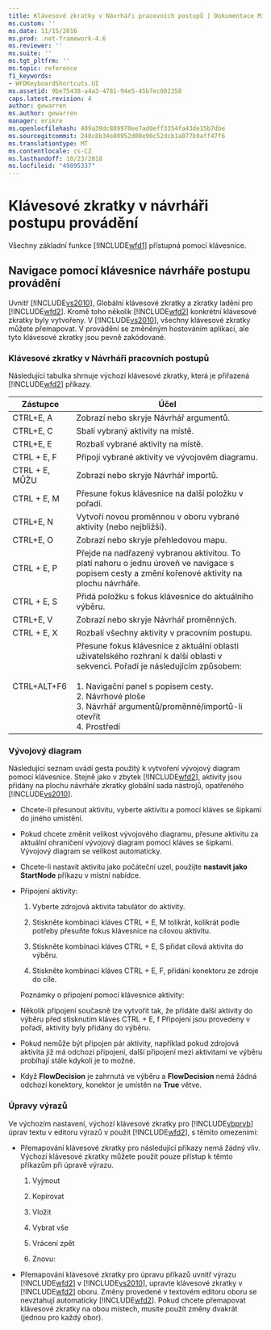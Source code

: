 ```yaml
---
title: Klávesové zkratky v Návrháři pracovních postupů | Dokumentace Microsoftu
ms.custom: ''
ms.date: 11/15/2016
ms.prod: .net-framework-4.6
ms.reviewer: ''
ms.suite: ''
ms.tgt_pltfrm: ''
ms.topic: reference
f1_keywords:
- WFDKeyboardShortcuts.UI
ms.assetid: 9be75438-a4a3-4781-94e5-45b7ec082358
caps.latest.revision: 4
author: gewarren
ms.author: gewarren
manager: erikre
ms.openlocfilehash: 409a39dc889970ee7ad0eff3354fa43de15b7dbe
ms.sourcegitcommit: 240c8b34e80952d00e90c52dcb1a077b9aff47f6
ms.translationtype: MT
ms.contentlocale: cs-CZ
ms.lasthandoff: 10/23/2018
ms.locfileid: "49895337"
---
```

# <a name="keyboard-shortcuts-in-the-workflow-designer"></a>Klávesové zkratky v návrháři postupu provádění
Všechny základní funkce [!INCLUDE[wfd1](../includes/wfd1-md.md)] přístupná pomocí klávesnice.  
  
## <a name="navigating-the-workflow-designer-using-the-keyboard"></a>Navigace pomocí klávesnice návrháře postupu provádění  
 Uvnitř [!INCLUDE[vs2010](../includes/vs2010-md.md)], Globální klávesové zkratky a zkratky ladění pro [!INCLUDE[wfd2](../includes/wfd2-md.md)]. Kromě toho několik [!INCLUDE[wfd2](../includes/wfd2-md.md)] konkrétní klávesové zkratky byly vytvořeny. V [!INCLUDE[vs2010](../includes/vs2010-md.md)], všechny klávesové zkratky můžete přemapovat. V provádění se změněným hostováním aplikací, ale tyto klávesové zkratky jsou pevně zakódované.  
  
### <a name="workflow-designer-keyboard-shortcuts"></a>Klávesové zkratky v Návrháři pracovních postupů  
 Následující tabulka shrnuje výchozí klávesové zkratky, která je přiřazená [!INCLUDE[wfd2](../includes/wfd2-md.md)] příkazy.  
  
|Zástupce|Účel|  
|--------------|-------------|  
|CTRL+E, A|Zobrazí nebo skryje Návrhář argumentů.|  
|CTRL+E, C|Sbalí vybraný aktivity na místě.|  
|CTRL+E, E|Rozbalí vybrané aktivity na místě.|  
|CTRL + E, F|Připojí vybrané aktivity ve vývojovém diagramu.|  
|CTRL + E, MŮŽU|Zobrazí nebo skryje Návrhář importů.|  
|CTRL + E, M|Přesune fokus klávesnice na další položku v pořadí.|  
|CTRL+E, N|Vytvoří novou proměnnou v oboru vybrané aktivity (nebo nejbližší).|  
|CTRL+E, O|Zobrazí nebo skryje přehledovou mapu.|  
|CTRL + E, P|Přejde na nadřazený vybranou aktivitou. To platí nahoru o jednu úroveň ve navigace s popisem cesty a změní kořenové aktivity na plochu návrháře.|  
|CTRL + E, S|Přidá položku s fokus klávesnice do aktuálního výběru.|  
|CTRL+E, V|Zobrazí nebo skryje Návrhář proměnných.|  
|CTRL + E, X|Rozbalí všechny aktivity v pracovním postupu.|  
|CTRL+ALT+F6|Přesune fokus klávesnice z aktuální oblasti uživatelského rozhraní k další oblasti v sekvenci. Pořadí je následujícím způsobem:<br /><br /> 1.  Navigační panel s popisem cesty.<br />2.  Návrhové ploše<br />3.  Návrhář argumentů/proměnné/importů-li otevřít<br />4.  Prostředí|  
  
### <a name="flowchart"></a>Vývojový diagram  
 Následující seznam uvádí gesta použitý k vytvoření vývojový diagram pomocí klávesnice. Stejně jako v zbytek [!INCLUDE[wfd2](../includes/wfd2-md.md)], aktivity jsou přidány na plochu návrháře zkratky globální sada nástrojů, opatřeného [!INCLUDE[vs2010](../includes/vs2010-md.md)].  
  
- Chcete-li přesunout aktivitu, vyberte aktivitu a pomocí kláves se šipkami do jiného umístění.  
  
- Pokud chcete změnit velikost vývojového diagramu, přesune aktivitu za aktuální ohraničení vývojový diagram pomocí kláves se šipkami. Vývojový diagram se velikost automaticky.  
  
- Chcete-li nastavit aktivitu jako počáteční uzel, použijte **nastavit jako StartNode** příkazu v místní nabídce.  
  
- Připojení aktivity:  
  
  1.  Vyberte zdrojová aktivita tabulátor do aktivity.  
  
  2.  Stiskněte kombinaci kláves CTRL + E, M tolikrát, kolikrát podle potřeby přesuňte fokus klávesnice na cílovou aktivitu.  
  
  3.  Stiskněte kombinaci kláves CTRL + E, S přidat cílová aktivita do výběru.  
  
  4.  Stiskněte kombinaci kláves CTRL + E, F, přidání konektoru ze zdroje do cíle.  
  
  Poznámky o připojení pomocí klávesnice aktivity:  
  
- Několik připojení současně lze vytvořit tak, že přidáte další aktivity do výběru před stisknutím kláves CTRL + E, f Připojení jsou provedeny v pořadí, aktivity byly přidány do výběru.  
  
- Pokud nemůže být připojen pár aktivity, například pokud zdrojová aktivita již má odchozí připojení, další připojení mezi aktivitami ve výběru probíhají stále kdykoli je to možné.  
  
- Když **FlowDecision** je zahrnutá ve výběru a **FlowDecision** nemá žádná odchozí konektory, konektor je umístěn na **True** větve.  
  
### <a name="expression-editing"></a>Úpravy výrazů  
 Ve výchozím nastavení, výchozí klávesové zkratky pro [!INCLUDE[vbprvb](../includes/vbprvb-md.md)] úprav textu v editoru výrazů v použít [!INCLUDE[wfd2](../includes/wfd2-md.md)], s těmito omezeními:  
  
-   Přemapování klávesové zkratky pro následující příkazy nemá žádný vliv. Výchozí klávesové zkratky můžete použít pouze přístup k těmto příkazům při úpravě výrazu.  
  
    1.  Vyjmout  
  
    2.  Kopírovat  
  
    3.  Vložit  
  
    4.  Vybrat vše  
  
    5.  Vrácení zpět  
  
    6.  Znovu:  
  
-   Přemapování klávesové zkratky pro úpravu příkazů uvnitř výrazu [!INCLUDE[wfd2](../includes/wfd2-md.md)] v [!INCLUDE[vs2010](../includes/vs2010-md.md)], upravte klávesové zkratky v [!INCLUDE[wfd2](../includes/wfd2-md.md)] oboru. Změny provedené v textovém editoru oboru se nevztahují automaticky [!INCLUDE[wfd2](../includes/wfd2-md.md)]. Pokud chcete přemapovat klávesové zkratky na obou místech, musíte použít změny dvakrát (jednou pro každý obor).